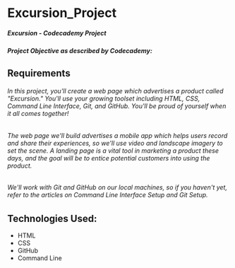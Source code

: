 # Excursion_Project

##### Excursion - Codecademy Project
##### Project Objective as described by Codecademy:

## Requirements

###### In this project, you'll create a web page which advertises a product called "Excursion." You'll use your growing toolset including HTML, CSS, Command Line  Interface, Git, and GitHub. You'll be proud of yourself when it all comes together!
###### The web page we'll build advertises a mobile app which helps users record and share their experiences, so we'll use video and landscape imagery to set the  scene. A landing page is a vital tool in marketing a product these days, and the goal will be to entice potential customers into using the product.
###### We'll work with Git and GitHub on our local machines, so if you haven't yet, refer to the articles on Command Line Interface Setup and Git Setup.

## Technologies Used:

* HTML
* CSS
* GitHub
* Command Line
